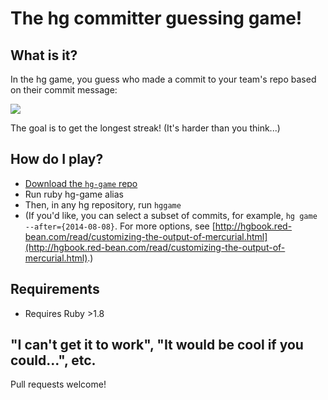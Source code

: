 # The hg committer guessing game!

## What is it?

In the hg game, you  guess who made a commit to your team's repo based on their commit message:

![](https://cloud.githubusercontent.com/assets/21294/6098511/fb347c1e-afae-11e4-9152-5a132a10c3b3.png)

The goal is to get the longest streak! (It's harder than you think...)

## How do I play?

- [Download the `hg-game` repo](https://github.com/panel/git-game/releases/tag/v1.2)
- Run ruby hg-game alias
- Then, in any hg repository, run `hggame`
- (If you'd like, you can select a subset of commits, for example, `hg game --after={2014-08-08}`. For more options, see [http://hgbook.red-bean.com/read/customizing-the-output-of-mercurial.html](http://hgbook.red-bean.com/read/customizing-the-output-of-mercurial.html).)

## Requirements

- Requires Ruby >1.8

## "I can't get it to work", "It would be cool if you could...", etc.

Pull requests welcome!
